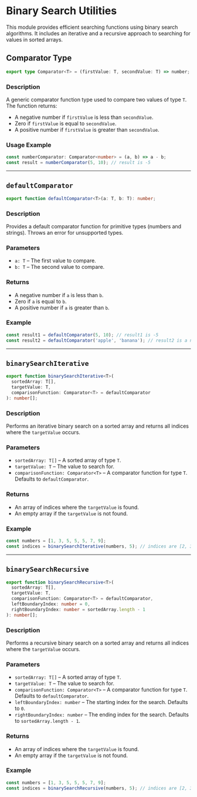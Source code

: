 # Binary Search Utilities

This module provides efficient searching functions using binary search algorithms. It includes an iterative and a recursive approach to searching for values in sorted arrays.

## Comparator Type

```typescript
export type Comparator<T> = (firstValue: T, secondValue: T) => number;
```

### Description
A generic comparator function type used to compare two values of type `T`. The function returns:
- A negative number if `firstValue` is less than `secondValue`.
- Zero if `firstValue` is equal to `secondValue`.
- A positive number if `firstValue` is greater than `secondValue`.

### Usage Example
```typescript
const numberComparator: Comparator<number> = (a, b) => a - b;
const result = numberComparator(5, 10); // result is -5
```

---

## `defaultComparator`

```typescript
export function defaultComparator<T>(a: T, b: T): number;
```

### Description
Provides a default comparator function for primitive types (numbers and strings). Throws an error for unsupported types.

### Parameters
- `a: T` – The first value to compare.
- `b: T` – The second value to compare.

### Returns
- A negative number if `a` is less than `b`.
- Zero if `a` is equal to `b`.
- A positive number if `a` is greater than `b`.

### Example
```typescript
const result1 = defaultComparator(5, 10); // result1 is -5
const result2 = defaultComparator('apple', 'banana'); // result2 is a negative number
```

---

## `binarySearchIterative`

```typescript
export function binarySearchIterative<T>(
  sortedArray: T[],
  targetValue: T,
  comparisonFunction: Comparator<T> = defaultComparator
): number[];
```

### Description
Performs an iterative binary search on a sorted array and returns all indices where the `targetValue` occurs.

### Parameters
- `sortedArray: T[]` – A sorted array of type `T`.
- `targetValue: T` – The value to search for.
- `comparisonFunction: Comparator<T>` – A comparator function for type `T`. Defaults to `defaultComparator`.

### Returns
- An array of indices where the `targetValue` is found.
- An empty array if the `targetValue` is not found.

### Example
```typescript
const numbers = [1, 3, 5, 5, 5, 7, 9];
const indices = binarySearchIterative(numbers, 5); // indices are [2, 3, 4]
```

---

## `binarySearchRecursive`

```typescript
export function binarySearchRecursive<T>(
  sortedArray: T[],
  targetValue: T,
  comparisonFunction: Comparator<T> = defaultComparator,
  leftBoundaryIndex: number = 0,
  rightBoundaryIndex: number = sortedArray.length - 1
): number[];
```

### Description
Performs a recursive binary search on a sorted array and returns all indices where the `targetValue` occurs.

### Parameters
- `sortedArray: T[]` – A sorted array of type `T`.
- `targetValue: T` – The value to search for.
- `comparisonFunction: Comparator<T>` – A comparator function for type `T`. Defaults to `defaultComparator`.
- `leftBoundaryIndex: number` – The starting index for the search. Defaults to `0`.
- `rightBoundaryIndex: number` – The ending index for the search. Defaults to `sortedArray.length - 1`.

### Returns
- An array of indices where the `targetValue` is found.
- An empty array if the `targetValue` is not found.

### Example
```typescript
const numbers = [1, 3, 5, 5, 5, 7, 9];
const indices = binarySearchRecursive(numbers, 5); // indices are [2, 3, 4]
```

